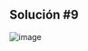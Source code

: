 ## Solución #9



![image](https://github.com/user-attachments/assets/d4cf775d-2ef4-4517-8c8f-cdf80b983fe1)
